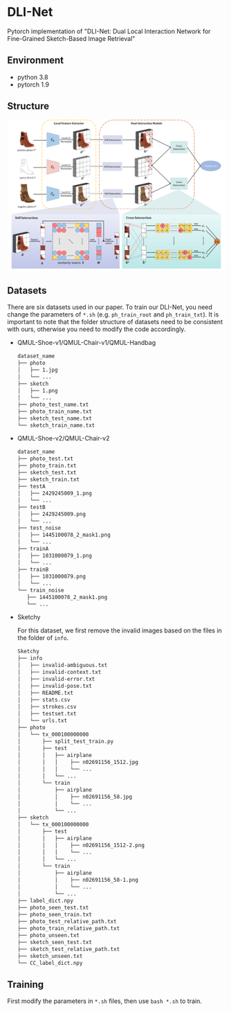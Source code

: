 # DLI-Net
Pytorch implementation of "DLI-Net: Dual Local Interaction Network for Fine-Grained Sketch-Based Image Retrieval"

## Environment
- python 3.8
- pytorch 1.9

## Structure
![image](structure.svg)

## Datasets
There are six datasets used in our paper. To train our DLI-Net, you need change the parameters of `*.sh` (e.g. `ph_train_root` and `ph_train_txt`). It is important to note that the folder structure of datasets need to be consistent with ours, otherwise you need to modify the code accordingly.

- QMUL-Shoe-v1/QMUL-Chair-v1/QMUL-Handbag
    ```
    dataset_name
    ├── photo
    │   ├── 1.jpg
    │   └── ...
    ├── sketch
    │   ├── 1.png
    │   └── ...
    ├── photo_test_name.txt
    ├── photo_train_name.txt
    ├── sketch_test_name.txt
    └── sketch_train_name.txt
    ```

- QMUL-Shoe-v2/QMUL-Chair-v2
    ```
    dataset_name
    ├── photo_test.txt
    ├── photo_train.txt
    ├── sketch_test.txt
    ├── sketch_train.txt
    ├── testA
    │   ├── 2429245009_1.png
    │   └── ...
    ├── testB
    │   ├── 2429245009.png
    │   └── ...
    ├── test_noise
    │   ├── 1445100078_2_mask1.png
    │   └── ...
    ├── trainA
    │   ├── 1031000079_1.png
    │   └── ...
    ├── trainB
    │   ├── 1031000079.png
    │   └── ...
    └── train_noise
       ├── 1445100078_2_mask1.png
       └── ...
    ```

- Sketchy

    For this dataset, we first remove the invalid images based on the files in the folder of `info`.
    ```
    Sketchy
    ├── info
    │   ├── invalid-ambiguous.txt
    │   ├── invalid-context.txt
    │   ├── invalid-error.txt
    │   ├── invalid-pose.txt
    │   ├── README.txt
    │   ├── stats.csv
    │   ├── strokes.csv
    │   ├── testset.txt
    │   └── urls.txt
    ├── photo
    │   └── tx_000100000000
    │       ├── split_test_train.py
    │       ├── test
    │       │   ├── airplane
    │       │   │    ├── n02691156_1512.jpg
    │       │   │    └── ...
    │       │   └── ...
    │       └── train
    │           ├── airplane
    │           │    ├── n02691156_58.jpg
    │           │    └── ...
    │           └── ...
    ├── sketch
    │   └── tx_000100000000
    │       ├── test
    │       │   ├── airplane
    │       │   │    ├── n02691156_1512-2.png
    │       │   │    └── ...
    │       │   └── ...
    │       └── train
    │           ├── airplane
    │           │    ├── n02691156_58-1.png
    │           │    └── ...
    │           └── ...
    ├── label_dict.npy
    ├── photo_seen_test.txt
    ├── photo_seen_train.txt
    ├── photo_test_relative_path.txt
    ├── photo_train_relative_path.txt
    ├── photo_unseen.txt
    ├── sketch_seen_test.txt
    ├── sketch_test_relative_path.txt
    ├── sketch_unseen.txt
    └── CC_label_dict.npy
    ```

## Training
First modify the parameters in `*.sh` files, then use `bash *.sh` to train.
